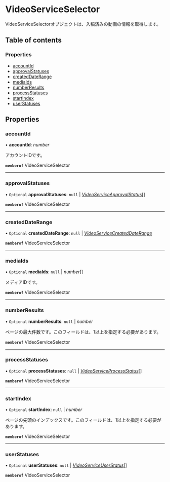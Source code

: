 # VideoServiceSelector


<div lang=\"ja\">VideoServiceSelectorオブジェクトは、入稿済みの動画の情報を取得します。</div> 

## Table of contents

### Properties

- [accountId](videoserviceselector.md#accountid)
- [approvalStatuses](videoserviceselector.md#approvalstatuses)
- [createdDateRange](videoserviceselector.md#createddaterange)
- [mediaIds](videoserviceselector.md#mediaids)
- [numberResults](videoserviceselector.md#numberresults)
- [processStatuses](videoserviceselector.md#processstatuses)
- [startIndex](videoserviceselector.md#startindex)
- [userStatuses](videoserviceselector.md#userstatuses)

## Properties

### accountId

• **accountId**: *number*

<div lang=\"ja\">アカウントIDです。</div> 

**`memberof`** VideoServiceSelector

___

### approvalStatuses

• `Optional` **approvalStatuses**: ``null`` \| [*VideoServiceApprovalStatus*](./enums/videoserviceapprovalstatus.md)[]

**`memberof`** VideoServiceSelector

___

### createdDateRange

• `Optional` **createdDateRange**: ``null`` \| [*VideoServiceCreatedDateRange*](videoservicecreateddaterange.md)

**`memberof`** VideoServiceSelector

___

### mediaIds

• `Optional` **mediaIds**: ``null`` \| *number*[]

<div lang=\"ja\">メディアIDです。</div> 

**`memberof`** VideoServiceSelector

___

### numberResults

• `Optional` **numberResults**: ``null`` \| *number*

<div lang=\"ja\">ページの最大件数です。このフィールドは、1以上を指定する必要があります。</div> 

**`memberof`** VideoServiceSelector

___

### processStatuses

• `Optional` **processStatuses**: ``null`` \| [*VideoServiceProcessStatus*](./enums/videoserviceprocessstatus.md)[]

**`memberof`** VideoServiceSelector

___

### startIndex

• `Optional` **startIndex**: ``null`` \| *number*

<div lang=\"ja\">ページの先頭のインデックスです。このフィールドは、1以上を指定する必要があります。</div> 

**`memberof`** VideoServiceSelector

___

### userStatuses

• `Optional` **userStatuses**: ``null`` \| [*VideoServiceUserStatus*](./enums/videoserviceuserstatus.md)[]

**`memberof`** VideoServiceSelector
